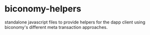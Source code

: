# biconomy-helpers
standalone javascript files to provide helpers for the dapp client using biconomy's different meta transaction approaches.
